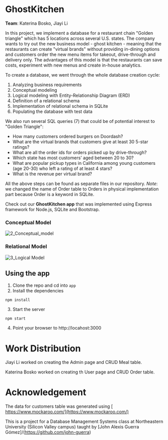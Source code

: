 # GhostKitchen
**Team**: Katerina Bosko, Jiayi Li

In this project, we implement a database for a restaurant chain "Golden triangle" which has 5 locations across several U.S. states. The company wants to try out the new business model - ghost kitchen - meaning that the restaurants can create "virtual brands" without providing in-dining options and customers order the new menu items for takeout, drive-through and delivery only. The advantages of this model is that the restaurants can save costs, experiment with new menus and create in-house analytics.

To create a database, we went through the whole database creation cycle:
1. Analyzing business requirements
2. Conceptual modeling 
3. Logical modeling with Entity-Relationship Diagram (ERD)
4. Definition of a relational schema
5. Implementation of relational schema in SQLite 
6. Populating the database with test data

We also run several SQL queries (7) that could be of potential interest to "Golden Triangle":
- How many customers ordered burgers on Doordash?
- What are the virtual brands that customers give at least 30 5-star ratings?
- What are all the order ids for orders picked up by drive-through?
- Which state has most customers’ aged between 20 to 30?
- What are popular pickup types in California among young customers (age 20-30) who left a rating of at least 4 stars?
- What is the revenue per virtual brand? 

All the above steps can be found as separate files in our repository.
*Note*: we changed the name of Order table to Orders in physical implementation part because Order is a keyword in SQLite.

Check out our **GhostKitchen app** that was implemented using Express framework for Node.js, SQLite and Bootstrap.

### Conceptual Model
![2_Conceptual_model](https://user-images.githubusercontent.com/37320474/139183694-e4e2102d-03e0-4a5a-bc3a-1efda511ced5.jpeg)

### Relational Model
![3_Logical Model](https://user-images.githubusercontent.com/37320474/139183720-a85b3ba5-9421-4614-846c-8642f725b6f3.jpeg)

## Using the app

1) Clone the repo and cd into `app`
2) Install the dependencies

```
npm install
```


3) Start the server

```
npm start
```

4) Point your browser to http://locahost:3000

# Work Distribution
Jiayi Li worked on creating the Admin page and CRUD Meal table.

Katerina Bosko worked on creating th User page and CRUD Order table.

# Acknowledgement
The data for customers table was generated using [ https://www.mockaroo.com/](https://www.mockaroo.com/)

This is a project for a Database Management Systems class at Northeastern University (Silicon Valley campus) taught by [John Alexis Guerra Gómez]/(https://github.com/john-guerra)
